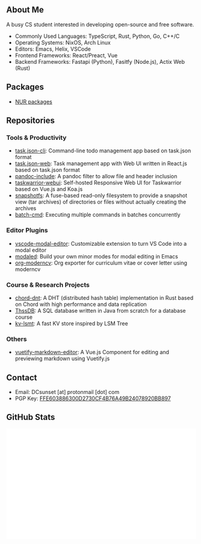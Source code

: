 ## About Me

A busy CS student interested in developing open-source and free software.

- Commonly Used Languages: TypeScript, Rust, Python, Go, C++/C
- Operating Systems: NixOS, Arch Linux
- Editors: Emacs, Helix, VSCode
- Frontend Frameworks: React/Preact, Vue
- Backend Frameworks: Fastapi (Python), Fasitfy (Node.js), Actix Web (Rust)

## Packages

- [NUR packages](https://nur.nix-community.org/repos/dcsunset/)

## Repositories

### Tools & Productivity

- [task.json-cli](https://github.com/task-json/task.json-cli): Command-line todo management app based on task.json format 
- [task.json-web](https://github.com/task-json/task.json-web): Task management app with Web UI written in React.js based on task.json format
- [pandoc-include](https://github.com/DCsunset/pandoc-include): A pandoc filter to allow file and header inclusion
- [taskwarrior-webui](https://github.com/DCsunset/taskwarrior-webui): Self-hosted Responsive Web UI for Taskwarrior based on Vue.js and Koa.js
- [snapshotfs](https://github.com/DCsunset/snapshotfs): A fuse-based read-only filesystem to provide a snapshot view (tar archives) of directories or files without actually creating the archives
- [batch-cmd](https://github.com/DCsunset/batch-cmd): Executing multiple commands in batches concurrently

### Editor Plugins

- [vscode-modal-editor](https://github.com/DCsunset/vscode-modal-editor): Customizable extension to turn VS Code into a modal editor
- [modaled](https://github.com/DCsunset/modaled): Build your own minor modes for modal editing in Emacs
- [org-moderncv](https://github.com/DCsunset/org-moderncv): Org exporter for curriculum vitae or cover letter using moderncv 

### Course & Research Projects

- [chord-dnt](https://github.com/DCsunset/chord-dht): A DHT (distributed hash table) implementation in Rust based on Chord with high performance and data replication
- [ThssDB](https://github.com/DCsunset/ThssDB): A SQL database written in Java from scratch for a database course
- [kv-lsmt](https://github.com/DCsunset/kv-lsmt): A fast KV store inspired by LSM Tree 

### Others

- [vuetify-markdown-editor](https://github.com/DCsunset/vuetify-markdown-editor): A Vue.js Component for editing and previewing markdown using Vuetify.js 

## Contact

* Email: DCsunset [at] protonmail [dot] com
* PGP Key: [FFE603886300D2730CF4B76A49B24078920BB897](https://keys.openpgp.org/vks/v1/by-fingerprint/FFE603886300D2730CF4B76A49B24078920BB897)

## GitHub Stats

![DCsunset's github stats](https://raw.githubusercontent.com/DCsunset/github-stats/master/generated/overview.svg#gh-dark-mode-only)
